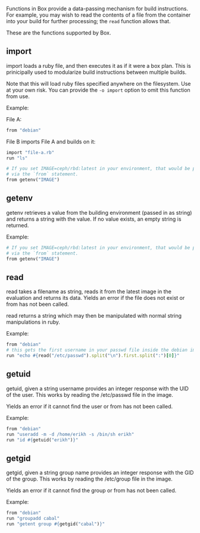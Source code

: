 Functions in Box provide a data-passing mechanism for build instructions. For
example, you may wish to read the contents of a file from the container into
your build for further processing; the `read` function allows that.

These are the functions supported by Box.

## import

import loads a ruby file, and then executes it as if it were a box plan. This
is prinicipally used to modularize build instructions between multiple builds.

Note that this will load ruby files specified anywhere on the filesystem. Use
at your own risk. You can provide the `-o import` option to omit this function
from use.

Example:

File A:

```ruby
from "debian"
```

File B imports File A and builds on it:

```ruby
import "file-a.rb"
run "ls"
```

```ruby
# If you set IMAGE=ceph/rbd:latest in your environment, that would be pulled
# via the `from` statement.
from getenv("IMAGE")
```

## getenv

getenv retrieves a value from the building environment (passed in as string)
and returns a string with the value. If no value exists, an empty string is
returned.

Example:

```ruby
# If you set IMAGE=ceph/rbd:latest in your environment, that would be pulled
# via the `from` statement.
from getenv("IMAGE")
```

## read

read takes a filename as string, reads it from the latest image in the
evaluation and returns its data. Yields an error if the file does not exist
or from has not been called.

read returns a string which may then be manipulated with normal string
manipulations in ruby.

Example:

```ruby
from "debian"
# this gets the first username in your passwd file inside the debian image
run "echo #{read("/etc/passwd").split("\n").first.split(":")[0]}"
```

## getuid

getuid, given a string username provides an integer response with the UID of
the user. This works by reading the /etc/passwd file in the image.

Yields an error if it cannot find the user or from has not been called.

Example:

```ruby
from "debian"
run "useradd -m -d /home/erikh -s /bin/sh erikh"
run "id #{getuid("erikh")}"
```

## getgid

getgid, given a string group name provides an integer response with the GID
of the group. This works by reading the /etc/group file in the image.

Yields an error if it cannot find the group or from has not been called.

Example:

```ruby
from "debian"
run "groupadd cabal"
run "getent group #{getgid("cabal")}"
```

